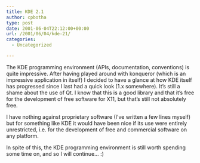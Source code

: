 ```yaml
---
title: KDE 2.1
author: cpbotha
type: post
date: 2001-06-04T22:12:00+00:00
url: /2001/06/04/kde-21/
categories:
  - Uncategorized

---
```

The KDE programming environment (APIs, documentation, conventions) is quite impressive. After having played around with konqueror (which is an impressive application in itself) I decided to have a glance at how KDE itself has progressed since I last had a quick look (1.x somewhere). It&#8217;s still a shame about the use of Qt. I know that this is a good library and that it&#8217;s free for the development of free software for X11, but that&#8217;s still not absolutely free.

I have nothing against proprietary software (I&#8217;ve written a few lines myself) but for something like KDE it would have been nice if its use were entirely unrestricted, i.e. for the development of free and commercial software on any platform.

In spite of this, the KDE programming environment is still worth spending some time on, and so I will continue&#8230; :)